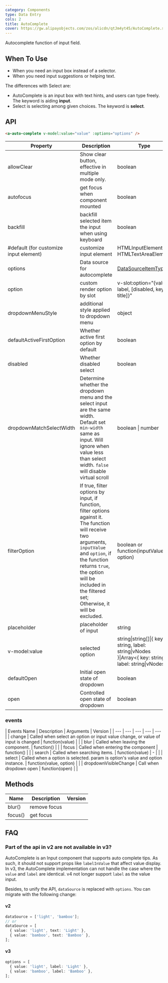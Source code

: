 ```yaml
---
category: Components
type: Data Entry
cols: 2
title: AutoComplete
cover: https://gw.alipayobjects.com/zos/alicdn/qtJm4yt45/AutoComplete.svg
---
```


Autocomplete function of input field.

## When To Use

- When you need an input box instead of a selector.
- When you need input suggestions or helping text.

The differences with Select are:

- AutoComplete is an input box with text hints, and users can type freely. The keyword is aiding **input**.
- Select is selecting among given choices. The keyword is **select**.

## API

```html
<a-auto-complete v-model:value="value" :options="options" />
```

| Property | Description | Type | Default | Version |
| --- | --- | --- | --- | --- |
| allowClear | Show clear button, effective in multiple mode only. | boolean | false |  |
| autofocus | get focus when component mounted | boolean | false |  |
| backfill | backfill selected item the input when using keyboard | boolean | false |  |
| #default (for customize input element) | customize input element | HTMLInputElement / HTMLTextAreaElement | `<Input />` |  |
| options | Data source for autocomplete | [DataSourceItemType](https://github.com/vueComponent/ant-design-vue/blob/724d53b907e577cf5880c1e6742d4c3f924f8f49/components/auto-complete/index.vue#L9)\[] |  |  |
| option | custom render option by slot | v-slot:option="{value, label, [disabled, key, title]}" | - | 3.0 |
| dropdownMenuStyle | additional style applied to dropdown menu | object |  | 1.5.0 |
| defaultActiveFirstOption | Whether active first option by default | boolean | true |  |
| disabled | Whether disabled select | boolean | false |  |
| dropdownMatchSelectWidth | Determine whether the dropdown menu and the select input are the same width. Default set `min-width` same as input. Will ignore when value less than select width. `false` will disable virtual scroll | boolean \| number | true |  |
| filterOption | If true, filter options by input, if function, filter options against it. The function will receive two arguments, `inputValue` and `option`, if the function returns `true`, the option will be included in the filtered set; Otherwise, it will be excluded. | boolean or function(inputValue, option) | true |  |
| placeholder | placeholder of input | string | - |  |
| v-model:value | selected option | string\|string\[]\|{ key: string, label: string\|vNodes }\|Array&lt;{ key: string, label: string\|vNodes }> | - |  |
| defaultOpen | Initial open state of dropdown | boolean | - |  |
| open | Controlled open state of dropdown | boolean | - |  |

### events

| Events Name | Description | Arguments | Version |
| --- | --- | --- | --- | --- |
| change | Called when select an option or input value change, or value of input is changed | function(value) |  |
| blur | Called when leaving the component. | function() |  |
| focus | Called when entering the component | function() |  |
| search | Called when searching items. | function(value) | - |  |
| select | Called when a option is selected. param is option's value and option instance. | function(value, option) |  |
| dropdownVisibleChange | Call when dropdown open | function(open) |  |

## Methods

| Name    | Description  | Version |
| ------- | ------------ | ------- |
| blur()  | remove focus |         |
| focus() | get focus    |         |

## FAQ

### Part of the api in v2 are not available in v3?

AutoComplete is an Input component that supports auto complete tips. As such, it should not support props like `labelInValue` that affect value display. In v3, the AutoComplete implementation can not handle the case where the `value` and `label` are identical. v4 not longer support `label` as the value input.

Besides, to unify the API, `dataSource` is replaced with `options`. You can migrate with the following change:

#### v2

```ts
dataSource = ['light', 'bamboo'];
// or
dataSource = [
  { value: 'light', text: 'Light' },
  { value: 'bamboo', text: 'Bamboo' },
];
```

#### v3

```ts
options = [
  { value: 'light', label: 'Light' },
  { value: 'bamboo', label: 'Bamboo' },
];
```
